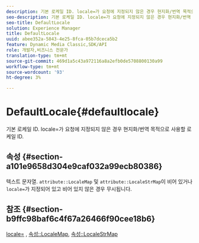 ```yaml
---
description: 기본 로케일 ID. locale=가 요청에 지정되지 않은 경우 현지화/번역 목적으로 사용할 로케일 ID.
seo-description: 기본 로케일 ID. locale=가 요청에 지정되지 않은 경우 현지화/번역 목적으로 사용할 로케일 ID.
seo-title: DefaultLocale
solution: Experience Manager
title: DefaultLocale
uuid: abee352a-5843-4e25-8fca-05b7dceca5b2
feature: Dynamic Media Classic,SDK/API
role: 개발자,비즈니스 전문가
translation-type: tm+mt
source-git-commit: 469d1a5c43a972116a8a2efb0de5708800130a99
workflow-type: tm+mt
source-wordcount: '93'
ht-degree: 3%

---
```



# DefaultLocale{#defaultlocale}

기본 로케일 ID. locale=가 요청에 지정되지 않은 경우 현지화/번역 목적으로 사용할 로케일 ID.

## 속성 {#section-a101e9658d304e9caf032a99ecb80386}

텍스트 문자열. `attribute::LocaleMap` 및 `attribute::LocaleStrMap`이 비어 있거나 `locale=`가 지정되어 있고 비어 있지 않은 경우 무시됩니다.

## 참조 {#section-b9ffc98baf6c4f67a26466f90cee18b6}

[locale=](../../../../../is-api/http-ref/image-serving-api-ref/c-http-protocol-reference/c-command-reference/r-locale.md#reference-8a846b2fbc004a12821b956ed3b25cfb) ,  [속성::LocaleMap](../../../../../is-api/image-catalog/image-serving-api-ref/c-image-catalog-reference/c-attributes-reference/r-localemap.md#reference-49bbf598f8ea47c3a563755cef306318),  [속성::LocaleStrMap](../../../../../is-api/image-catalog/image-serving-api-ref/c-image-catalog-reference/c-attributes-reference/r-localestrmap.md#reference-98c42070a4bc4baf92537132be2b5b1e)
